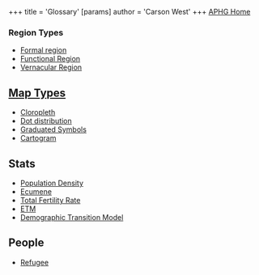 +++
 title = 'Glossary'
[params]
	author = 'Carson West'
+++
[APHG Home](./../aphg-home/)
### Region Types

 - [Formal region](./../formal-region/)
 - [Functional Region](./../functional-region/)
 - [Vernacular Region](./../vernacular-region/)
## [Map Types](./../map-types/)

 - [Cloropleth](./../cloropleth/)
 - [Dot distribution](./../dot-distribution/)
 - [Graduated Symbols](./../graduated-symbols/)
 - [Cartogram](./../cartogram/)

## Stats 

 - [Population Density](./../population-density/)
 - [Ecumene](./../ecumene/)
 - [Total Fertility Rate](./../total-fertility-rate/)
- [ETM](./../etm/)
- [Demographic Transition Model](./../demographic-transition-model/)

## People
- [Refugee](./../refugee/)
